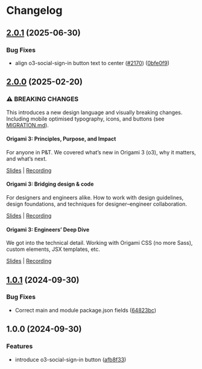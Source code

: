 # Changelog

## [2.0.1](https://github.com/Financial-Times/origami/compare/o3-social-sign-in-v2.0.0...o3-social-sign-in-v2.0.1) (2025-06-30)


### Bug Fixes

* align o3-social-sign-in button text to center ([#2170](https://github.com/Financial-Times/origami/issues/2170)) ([0bfe0f9](https://github.com/Financial-Times/origami/commit/0bfe0f93a8cf441b961b942a62280b906614a15f))

## [2.0.0](https://github.com/Financial-Times/origami/compare/o3-social-sign-in-v1.0.1...o3-social-sign-in-v2.0.0) (2025-02-20)

### ⚠ BREAKING CHANGES

This introduces a new design language and visually breaking changes. Including mobile optimised typography, icons, and buttons (see [MIGRATION.md](./MIGRATION.md)).

#### Origami 3: Principles, Purpose, and Impact

For anyone in P&T. We covered what’s new in Origami 3 (o3), why it matters, and what’s next.

[Slides](https://docs.google.com/presentation/d/1Qs8RHpMrDxxP5LyrVlnsUHnS3AriRK5-IboUeneRyMs/edit#slide=id.g764506c38c_0_357) | [Recording](https://drive.google.com/file/d/1OMW9zdTOEUvWyW1trsFqL3XhpTejYelO/view)

#### Origami 3: Bridging design & code

For designers and engineers alike. How to work with design guidelines, design foundations, and techniques for designer–engineer collaboration.

[Slides](https://docs.google.com/presentation/d/1pGBKFNv-g8RbY2g3SJ7v823XBI-MQqpjHrdgg9B6bzI/edit#slide=id.g764506c38c_0_357) | [Recording](https://drive.google.com/file/d/14hWVKM690arNEWROPHx9gmebnOUa6wlM/view)

#### Origami 3: Engineers’ Deep Dive

We got into the technical detail. Working with Origami CSS (no more Sass), custom elements, JSX templates, etc.

[Slides](https://docs.google.com/presentation/d/1s1S959CwZYnd0Q89EhsDFLFUuy2HZ9UnpBVaDHDFX7A/edit#slide=id.g3347c4befb5_0_402) | [Recording](https://drive.google.com/file/d/1hDtSN8Ce_P0Vr_dv0KXuXhs5Q9aHfvAp/view)

## [1.0.1](https://github.com/Financial-Times/origami/compare/o3-social-sign-in-v1.0.0...o3-social-sign-in-v1.0.1) (2024-09-30)

### Bug Fixes

- Correct main and module package.json fields ([64823bc](https://github.com/Financial-Times/origami/commit/64823bce719403afc92449043f22402f311098b5))

## 1.0.0 (2024-09-30)

### Features

- introduce o3-social-sign-in button ([afb8f33](https://github.com/Financial-Times/origami/commit/afb8f33ed1484aad4ef2f87b62352e67e05f743e))
